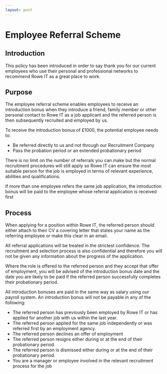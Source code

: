```yaml
---
layout: post
---
```


# Employee Referral Scheme

## Introduction 

This policy has been introduced in order to say thank you for our current employees who use their personal and professional networks to recommend Rowe IT as a great place to work.

## Purpose 

The employee referral scheme enables employees to receive an introduction bonus when they introduce a friend, family member or other personal contact to Rowe IT as a job applicant and the referred person is then subsequently recruited and employed by us. 

To receive the introduction bonus of £1000, the potential employee needs to: 

- Be referred directly to us and not through our Recruitment Company 
- Pass the probation period or an extended probationary period 

There is no limit on the number of referrals you can make but the normal recruitment procedures will still apply so Rowe IT can ensure the most suitable person for the job is employed in terms of relevant experience, abilities and qualifications. 

If more than one employee refers the same job application, the introduction bonus will be paid to the employee whose referral application is received first 

## Process 

When applying for a position within Rowe IT, the referred person should either attach to their CV a covering letter that states your name as the referring employee or make this clear in an email. 

All referral applications will be treated in the strictest confidence. The recruitment and selection process is also confidential and therefore you will not be given any information about the progress of the application. 

Where the role is offered to the referred person and they accept that offer of employment, you will be advised of the introduction bonus date and the date you are likely to be paid if the referred person successfully completes their probationary period.  

All introduction bonuses are paid in the same way as salary using our payroll system. An introduction bonus will not be payable in any of the following: 

- The referred person has previously been employed by Rowe IT or has applied for another job with us within the last year. 
- The referred person applied for the same job independently or was referred first by an employment agency. 
- The referred person declines an offer of employment 
- The referred person resigns either during or at the end of their probationary period. 
- The referred person is dismissed either during or at the end of their probationary period. 
- You are a manager or employee involved in the relevant recruitment process for the job 

